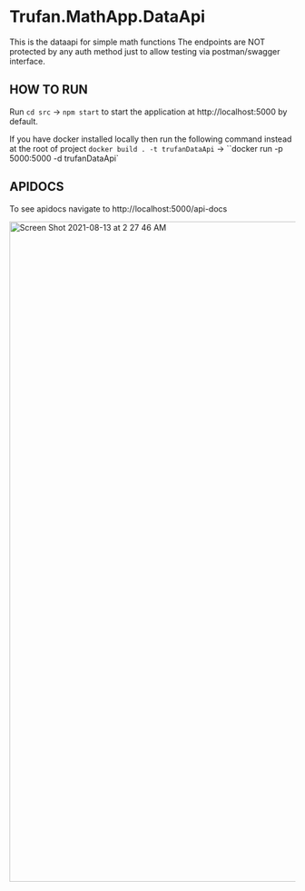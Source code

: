 # Trufan.MathApp.DataApi

This is the dataapi for simple math functions
The endpoints are NOT protected by any auth method just to allow testing via postman/swagger interface. 

## HOW TO RUN
Run `cd src` -> `npm start` to start the application at http://localhost:5000 by default.

If you have docker installed locally then run the following command instead at the root of project 
`docker build . -t trufanDataApi` -> ``docker run -p 5000:5000 -d trufanDataApi`

## APIDOCS
To see apidocs navigate to http://localhost:5000/api-docs

<img width="1163" alt="Screen Shot 2021-08-13 at 2 27 46 AM" src="https://user-images.githubusercontent.com/5270403/129314893-01c54039-0dbe-4bb7-9e1c-e9561f2d537b.png">


